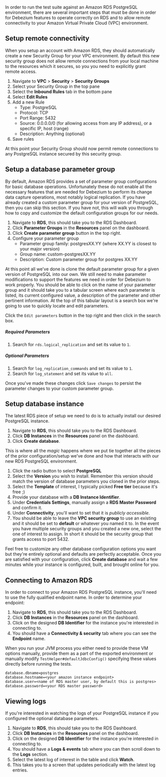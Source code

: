 In order to run the test suite against an Amazon RDS PostgreSQL environment, there are several important steps that must be done in order for Debezium features to operate correctly on RDS and to allow remote connectivity to your Amazon Virtual Private Cloud (VPC) environment.

## Setup remote connectivity

When you setup an account with Amazon RDS, they should automatically create a new Security Group for your VPC environment.
By default this new security group does not allow remote connections from your local machine to the resources which it secures, so you you need to explicitly grant remote access.

1. Navigate to **VPC** > **Security** > **Security Groups**
2. Select your Security Group in the top pane
3. Select the **Inbound Rules** tab in the bottom pane
4. Select **Edit Rules**
5. Add a new Rule
    * Type: PostgreSQL
    * Protocol: TCP
    * Port Range: 5432
    * Source: 0.0.0.0/0 (for allowing access from any IP address), or a specific IP, host (range)
    * Description: Anything (optional)
6. Save rules

At this point your Security Group should now permit remote connections to any PostgreSQL instance secured by this security group.

## Setup a database parameter group

By default, Amazon RDS provides a set of parameter group configurations for basic database operations.
Unfortunately these do not enable all the necessary features that are needed for Debezium to perform its change data capture operations, most notably logical replication.
If you have already created a custom parameter group for your version of PostgreSQL, then you can skip this section.
If you have not, this will walk you through how to copy and customize the default configuration groups for our needs.

1. Navigate to **RDS**, this should take you to the RDS Dashboard.
2. Click **Parameter Groups** in the **Resources** panel on the dashboard.
3. Click **Create parameter group** button in the top right.
4. Configure your parameter group
    * Parameter group family: postgresXX.YY (where XX.YY is closest to your major version)
    * Group name: custom-postgresXX.YY
    * Description: Custom parameter group for postgres XX.YY

At this point all we've done is clone the default parameter group for a given version of PostgreSQL into our own.
We still need to make parameter modifications to support the features we need in order for Debezium to work properly.
You should be able to click on the name of your parameter group and it should take you to a tabular screen where each parameter is listed, its current configured value, a description of the parameter and other pertinent information.
At the top of this tabular layout is a search box we're going to use to quickly locate and edit parameters.

Click the `Edit parameters` button in the top right and then click in the search box.

##### Required Parameters
1. Search for `rds.logical_replication` and set its value to `1`.

##### Optional Parameters

1. Search for `log_replication_commands` and set its value to `1`.
2. Search for `log_statement` and set its value to `all`.

Once you've made these changes click `Save changes` to persist the parameter changes to your custom parameter group.

## Setup database instance

The latest RDS piece of setup we need to do is to actually install our desired PostgreSQL instance.

1. Navigate to **RDS**, this should take you to the RDS Dashboard.
2. Click **DB Instances** in the **Resources** panel on the dashboard.
3. Click **Create database**.

This is where all the _magic_ happens where we put tie together all the pieces of the prior configuration/setup we've done and how that interacts with our new RDS PostgreSQL environment.

1. Click the radio button to select **PostgreSQL**
2. Select the **Version** you wish to install.
Remember this version should match the version of database parameters you cloned in the prior steps.
3. Select the **Template** of interest, I typically picked **Free tier** because it's free ;)
4. Provide your database with a **DB Instance Identifier**.
5. Under **Credentials Settings**, manually assign a **RDS Master Password** and confirm it.
6. Under **Connectivity**, you'll want to set that it is _publicly accessible_.
7. You should be able to leave the **VPC security group** to use an existing and it should be set to **default** or whatever you named it to.
In the event you have multiple security groups and you created a new one, select the one of interest to assign.
In short it should be the security group that grants access to port 5432.

Feel free to customize any other database configuration options you want but they're entirely optional and defaults are perfectly acceptable.
Once you are satisfied with your configuration, click **Create database** and wait a few minutes while your instance is configured, built, and brought online for you.

## Connecting to Amazon RDS

In order to connect to your Amazon RDS PostgreSQL instance, you'll need to use the fully qualified endpoint name.
In order to determine your endpoint:

1. Navigate to **RDS**, this should take you to the RDS Dashboard.
2. Click **DB Instances** in the **Resources** panel on the dashboard.
3. Click on the designed **DB Identifier** for the instance you're interested in connecting to.
4. You should have a **Connectivity & security** tab where you can see the **Endpoint** name.

When you run your JVM process you either need to provide these VM options manually, provide them as a part of the exported environment or manually modify `TestHelper#defaultJdbcConfig()` specifying these values directly before running the tests.


```
database.dbname=postgres
database.hostname=<your amazon instance endpoint>
database.user=<name of RDS master user, by default this is postgres>
database.password=<your RDS master password>
```

## Viewing logs

If you're interested in watching the logs of your PostgreSQL instance if you configured the optional database parameters.

1. Navigate to **RDS**, this should take you to the RDS Dashboard.
2. Click **DB Instances** in the **Resources** panel on the dashboard.
3. Click on the designed **DB Identifier** for the instance you're interested in connecting to.
4. You should have a **Logs & events** tab where you can then scroll down to the **Logs** section.
5. Select the latest log of interest in the table and click **Watch**.
6. This takes you to a screen that updates periodically with the latest log entries.
